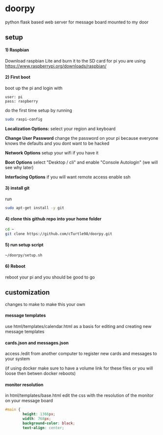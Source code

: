 # doorpy
python flask based web server for message board mounted to my door

## setup

#### 1) Raspbian

Download raspbian Lite and burn it to the SD card for pi you are using
https://www.raspberrypi.org/downloads/raspbian/

#### 2) First boot

boot up the pi and login with 
```
user: pi
pass: raspberry
```

do the first time setup by running 
```bash
sudo raspi-config
```

**Localization Options:** select your region and keyboard

**Change User Password** change the password on your pi because everyone knows the defaults and you dont want to be hacked

**Network Options** setup your wifi if you have it

**Boot Options** select "Desktop / cli" and enable "Console Autologin" (we will see why later)

**Interfacing Options** if you will want remote access enable ssh

#### 3) install git

run
```bash
sudo apt-get install -y git
```

#### 4) clone this github repo into your home folder

```bash
cd ~
git clone https://github.com/cTurtle98/doorpy.git
```

#### 5) run setup script

```bash
~/doorpy/setup.sh
```

#### 6) Reboot

reboot your pi and you should be good to go

## customization

changes to make to make this your own

#### message templates

use html/templates/calendar.html as a basis for editing and creating new message templates

#### cards.json and messages.json

access /edit from another computer to register new cards and messages to your system

(if using docker make sure to have a volume link for these files or you will loose then betwen docker reboots)

#### monitor resolution

in html/templates/base.html edit the css with the resolution of the monitor on your message board
```css
#main {
		height: 1366px;
		width: 768px;
		background-color: black;
		text-align: center;
```
